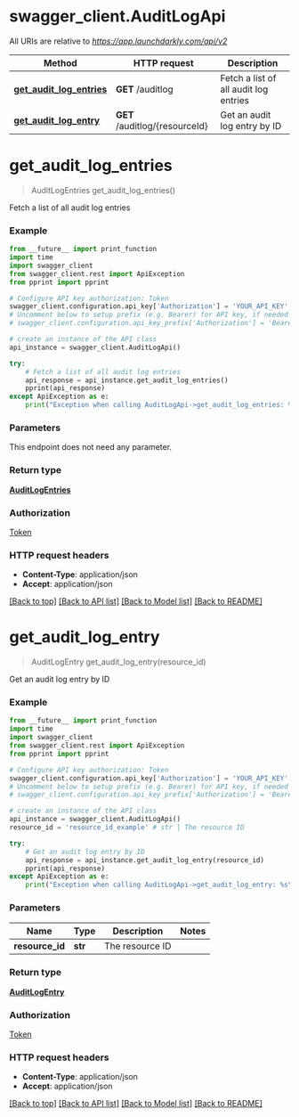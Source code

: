 # swagger_client.AuditLogApi

All URIs are relative to *https://app.launchdarkly.com/api/v2*

Method | HTTP request | Description
------------- | ------------- | -------------
[**get_audit_log_entries**](AuditLogApi.md#get_audit_log_entries) | **GET** /auditlog | Fetch a list of all audit log entries
[**get_audit_log_entry**](AuditLogApi.md#get_audit_log_entry) | **GET** /auditlog/{resourceId} | Get an audit log entry by ID


# **get_audit_log_entries**
> AuditLogEntries get_audit_log_entries()

Fetch a list of all audit log entries

### Example 
```python
from __future__ import print_function
import time
import swagger_client
from swagger_client.rest import ApiException
from pprint import pprint

# Configure API key authorization: Token
swagger_client.configuration.api_key['Authorization'] = 'YOUR_API_KEY'
# Uncomment below to setup prefix (e.g. Bearer) for API key, if needed
# swagger_client.configuration.api_key_prefix['Authorization'] = 'Bearer'

# create an instance of the API class
api_instance = swagger_client.AuditLogApi()

try: 
    # Fetch a list of all audit log entries
    api_response = api_instance.get_audit_log_entries()
    pprint(api_response)
except ApiException as e:
    print("Exception when calling AuditLogApi->get_audit_log_entries: %s\n" % e)
```

### Parameters
This endpoint does not need any parameter.

### Return type

[**AuditLogEntries**](AuditLogEntries.md)

### Authorization

[Token](../README.md#Token)

### HTTP request headers

 - **Content-Type**: application/json
 - **Accept**: application/json

[[Back to top]](#) [[Back to API list]](../README.md#documentation-for-api-endpoints) [[Back to Model list]](../README.md#documentation-for-models) [[Back to README]](../README.md)

# **get_audit_log_entry**
> AuditLogEntry get_audit_log_entry(resource_id)

Get an audit log entry by ID

### Example 
```python
from __future__ import print_function
import time
import swagger_client
from swagger_client.rest import ApiException
from pprint import pprint

# Configure API key authorization: Token
swagger_client.configuration.api_key['Authorization'] = 'YOUR_API_KEY'
# Uncomment below to setup prefix (e.g. Bearer) for API key, if needed
# swagger_client.configuration.api_key_prefix['Authorization'] = 'Bearer'

# create an instance of the API class
api_instance = swagger_client.AuditLogApi()
resource_id = 'resource_id_example' # str | The resource ID

try: 
    # Get an audit log entry by ID
    api_response = api_instance.get_audit_log_entry(resource_id)
    pprint(api_response)
except ApiException as e:
    print("Exception when calling AuditLogApi->get_audit_log_entry: %s\n" % e)
```

### Parameters

Name | Type | Description  | Notes
------------- | ------------- | ------------- | -------------
 **resource_id** | **str**| The resource ID | 

### Return type

[**AuditLogEntry**](AuditLogEntry.md)

### Authorization

[Token](../README.md#Token)

### HTTP request headers

 - **Content-Type**: application/json
 - **Accept**: application/json

[[Back to top]](#) [[Back to API list]](../README.md#documentation-for-api-endpoints) [[Back to Model list]](../README.md#documentation-for-models) [[Back to README]](../README.md)

